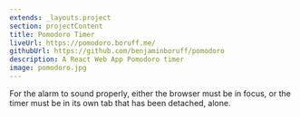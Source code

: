 ```yaml
---
extends: _layouts.project
section: projectContent
title: Pomodoro Timer
liveUrl: https://pomodoro.boruff.me/
githubUrl: https://github.com/benjaminboruff/pomodoro
description: A React Web App Pomodoro timer
image: pomodoro.jpg
---
```


For the alarm to sound properly, either the browser must be in focus, or the timer must be in its own tab that has been detached, alone.